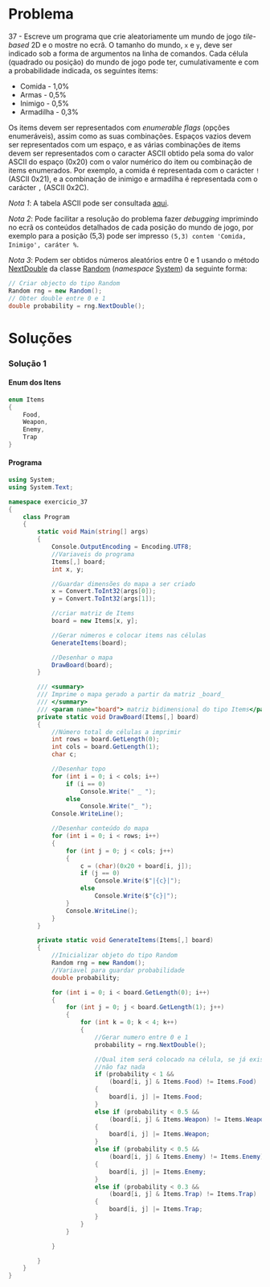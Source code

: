 # Problema

37 - Escreve um programa que crie aleatoriamente um mundo de jogo _tile-based_
2D e o mostre no ecrã. O tamanho do mundo, `x` e `y`, deve ser indicado sob a
forma de argumentos na linha de comandos. Cada célula (quadrado ou posição) do
mundo de jogo pode ter, cumulativamente e com a probabilidade indicada, os
seguintes items:

* Comida - 1,0%
* Armas - 0,5%
* Inimigo - 0,5%
* Armadilha - 0,3%

Os items devem ser representados com _enumerable flags_ (opções enumeráveis),
assim como as suas combinações. Espaços vazios devem ser representados com um
espaço, e as várias combinações de items devem ser representados com o caracter
ASCII obtido pela soma do valor ASCII do espaço (0x20) com o valor numérico do
item ou combinação de items enumerados. Por exemplo, a comida é representada
com o carácter `!` (ASCII 0x21), e a combinação de inimigo e armadilha é
representada com o carácter `,` (ASCII 0x2C).

_Nota 1_: A tabela ASCII pode ser consultada [aqui](https://www.asciitable.com/).

_Nota 2_: Pode facilitar a resolução do problema fazer _debugging_ imprimindo
no ecrã os conteúdos detalhados de cada posição do mundo de jogo, por exemplo
para a posição (5,3) pode ser impresso `(5,3) contem 'Comida, Inimigo',
caráter %`.

_Nota 3_: Podem ser obtidos números aleatórios entre 0 e 1 usando o método
[NextDouble](https://docs.microsoft.com/dotnet/api/system.random.nextdouble)
da classe [Random](https://docs.microsoft.com/dotnet/api/system.random)
(_namespace_ [System](https://docs.microsoft.com/dotnet/api/system)) da
seguinte forma:

```cs
// Criar objecto do tipo Random
Random rng = new Random();
// Obter double entre 0 e 1
double probability = rng.NextDouble();
```

# Soluções
### Solução 1

#### Enum dos Itens
```cs
enum Items
{
    Food,
    Weapon,
    Enemy,
    Trap
}
```

#### Programa
```cs
using System;
using System.Text;

namespace exercicio_37
{
    class Program
    {
        static void Main(string[] args)
        {
            Console.OutputEncoding = Encoding.UTF8;
            //Variaveis do programa
            Items[,] board;
            int x, y;

            //Guardar dimensões do mapa a ser criado
            x = Convert.ToInt32(args[0]);
            y = Convert.ToInt32(args[1]);

            //criar matriz de Items
            board = new Items[x, y];

            //Gerar números e colocar items nas células
            GenerateItems(board);

            //Desenhar o mapa
            DrawBoard(board);
        }

        /// <summary>
        /// Imprime o mapa gerado a partir da matriz _board_
        /// </summary>
        /// <param name="board"> matriz bidimensional do tipo Items</param>
        private static void DrawBoard(Items[,] board)
        {
            //Número total de células a imprimir
            int rows = board.GetLength(0);
            int cols = board.GetLength(1);
            char c;

            //Desenhar topo
            for (int i = 0; i < cols; i++)
                if (i == 0)
                    Console.Write(" _ ");
                else
                    Console.Write("_ ");
            Console.WriteLine();

            //Desenhar conteúdo do mapa
            for (int i = 0; i < rows; i++)
            {
                for (int j = 0; j < cols; j++)
                {
                    c = (char)(0x20 + board[i, j]);
                    if (j == 0)
                        Console.Write($"|{c}|");
                    else
                        Console.Write($"{c}|");
                }
                Console.WriteLine();
            }
        }

        private static void GenerateItems(Items[,] board)
        {
            //Inicializar objeto do tipo Random
            Random rng = new Random();
            //Variavel para guardar probabilidade
            double probability;

            for (int i = 0; i < board.GetLength(0); i++)
            {
                for (int j = 0; j < board.GetLength(1); j++)
                {
                    for (int k = 0; k < 4; k++)
                    {
                        //Gerar numero entre 0 e 1
                        probability = rng.NextDouble();

                        //Qual item será colocado na célula, se já existir
                        //não faz nada
                        if (probability < 1 &&
                            (board[i, j] & Items.Food) != Items.Food)
                        {
                            board[i, j] |= Items.Food;
                        }
                        else if (probability < 0.5 &&
                            (board[i, j] & Items.Weapon) != Items.Weapon)
                        {
                            board[i, j] |= Items.Weapon;
                        }
                        else if (probability < 0.5 &&
                            (board[i, j] & Items.Enemy) != Items.Enemy)
                        {
                            board[i, j] |= Items.Enemy;
                        }
                        else if (probability < 0.3 &&
                            (board[i, j] & Items.Trap) != Items.Trap)
                        {
                            board[i, j] |= Items.Trap;
                        }
                    }
                }

            }

        }
    }
}
```
